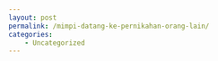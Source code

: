 ```yaml
---
layout: post
permalink: /mimpi-datang-ke-pernikahan-orang-lain/
categories:
    - Uncategorized
---
```


